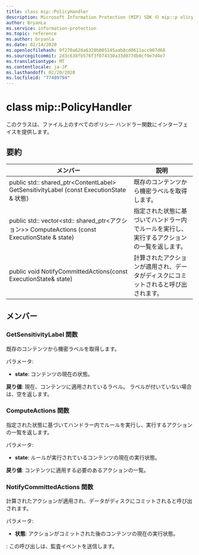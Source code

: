 ```yaml
---
title: class mip::PolicyHandler
description: Microsoft Information Protection (MIP) SDK の mip::p olicyhandler クラスについて説明します。
author: BryanLa
ms.service: information-protection
ms.topic: reference
ms.author: bryanla
ms.date: 02/14/2020
ms.openlocfilehash: 9f270a628a6320b005145aab8cd0611acc907d68
ms.sourcegitcommit: 2d3c638fb576f3f074330a33d077db0cf0e7d4e7
ms.translationtype: MT
ms.contentlocale: ja-JP
ms.lasthandoff: 02/20/2020
ms.locfileid: "77489794"
---
```

# <a name="class-mippolicyhandler"></a>class mip::PolicyHandler 
このクラスは、ファイル上のすべてのポリシー ハンドラー関数にインターフェイスを提供します。
  
## <a name="summary"></a>要約
 メンバー                        | 説明                                
--------------------------------|---------------------------------------------
public std:: shared_ptr\<ContentLabel\> GetSensitivityLabel (const ExecutionState & 状態)  |  既存のコンテンツから機密ラベルを取得します。
public std:: vector\<std:: shared_ptr\<アクション\>\> ComputeActions (const ExecutionState & state)  |  指定された状態に基づいてハンドラー内でルールを実行し、実行するアクションの一覧を返します。
public void NotifyCommittedActions(const ExecutionState& state)  |  計算されたアクションが適用され、データがディスクにコミットされると呼び出されます。
  
## <a name="members"></a>メンバー
  
### <a name="getsensitivitylabel-function"></a>GetSensitivityLabel 関数
既存のコンテンツから機密ラベルを取得します。

パラメータ:  
* **state**: コンテンツの現在の状態。 



  
**戻り値**: 現在、コンテンツに適用されているラベル。 ラベルが付いていない場合は、空を返します。
  
### <a name="computeactions-function"></a>ComputeActions 関数
指定された状態に基づいてハンドラー内でルールを実行し、実行するアクションの一覧を返します。

パラメータ:  
* **state**: ルールが実行されているコンテンツの現在の実行状態。 



  
**戻り値**: コンテンツに適用する必要のあるアクションの一覧。
  
### <a name="notifycommittedactions-function"></a>NotifyCommittedActions 関数
計算されたアクションが適用され、データがディスクにコミットされると呼び出されます。

パラメータ:  
* **状態**: アクションがコミットされた後のコンテンツの現在の実行状態。 


: この呼び出しは、監査イベントを送信します。